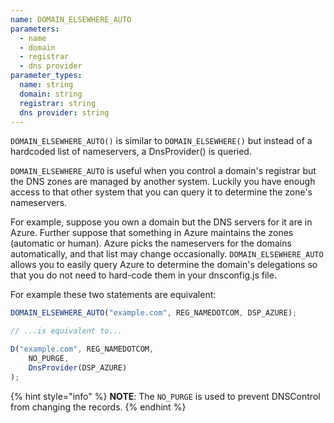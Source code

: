 ```yaml
---
name: DOMAIN_ELSEWHERE_AUTO
parameters:
  - name
  - domain
  - registrar
  - dns provider
parameter_types:
  name: string
  domain: string
  registrar: string
  dns provider: string
---
```


`DOMAIN_ELSEWHERE_AUTO()` is similar to `DOMAIN_ELSEWHERE()` but instead of
a hardcoded list of nameservers, a DnsProvider() is queried.

`DOMAIN_ELSEWHERE_AUTO` is useful when you control a domain's registrar but the
DNS zones are managed by another system. Luckily you have enough access to that
other system that you can query it to determine the zone's nameservers.

For example, suppose you own a domain but the DNS servers for it are in Azure.
Further suppose that something in Azure maintains the zones (automatic or
human). Azure picks the nameservers for the domains automatically, and that
list may change occasionally.  `DOMAIN_ELSEWHERE_AUTO` allows you to easily
query Azure to determine the domain's delegations so that you do not need to
hard-code them in your dnsconfig.js file.

For example these two statements are equivalent:

```javascript
DOMAIN_ELSEWHERE_AUTO("example.com", REG_NAMEDOTCOM, DSP_AZURE);

// ...is equivalent to...

D("example.com", REG_NAMEDOTCOM,
    NO_PURGE,
    DnsProvider(DSP_AZURE)
);
```

{% hint style="info" %}
**NOTE**: The `NO_PURGE` is used to prevent DNSControl from changing the records.
{% endhint %}

